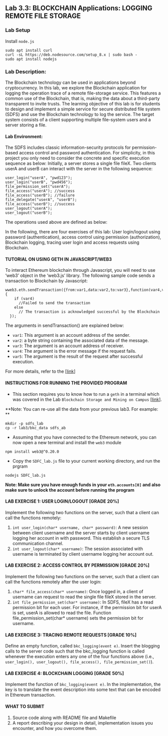 ## Lab 3.3: BLOCKCHAIN Applications: LOGGING REMOTE FILE STORAGE

### Lab Setup

Install `node.js`

```
sudo apt install curl
curl -sL https://deb.nodesource.com/setup_8.x | sudo bash -
sudo apt install nodejs
```


### Lab Description:

The Blockchain technology can be used in applications beyond cryptocurrency. In this lab, we explore the Blockchain application for logging the operation trace of a remote file-storage service. This features a common use of the Blockchain, that is, making the data about a third-party transparent to invite trusts.
The learning objective of this lab is for students to design and implement a simple service for secure distributed file system (SDFS) and use the Blockchain technology to log the service. The target system consists of a client supporting multiple file-system users and a server storing a file. 
 
#### Lab Environment:

The SDFS includes classic information-security protocols for permission-based access control and password authentication. For simplicity, in this project you only need to consider the concrete and specific execution sequence as below: Initially, a server stores a single file fileX. Two clients userA and userB can interact with the server in the following sequence: 

```
user_login("userA", "pwd123");  
user_login("userB", "pwd456");  
file_permission_set("userA");  
file_access("userA"); //success  
file_access("userB"); //failure  
file_delegate("userA", "userB");  
file_access("userB"); //success  
user_logout("userA");  
user_logout("userB");  
```

The operations used above are defined as below:
 
In the following, there are four exercises of this lab: User login/logout using password (authentication), access control using permission (authorization), Blockchain logging, tracing user login and access requests using Blockchain.

#### TUTORIAL ON USING GETH IN JAVASCRIPT/WEB3
To interact Ethereum blockchain through Javascript, you will need to use ‘web3’ object in the ‘web3.js’ library. The following sample code sends a transaction to Blockchain by Javascript: 

```
wweb3.eth.sendTransaction({from:var1,data:var2,to:var3},function(var4,var5) {
    if (var4)
      //Failed to send the transaction
    else 
      // The transaction is acknowledged successful by the Blockchain
  });
```

The arguments in sendTransaction() are explained below:

- `var1`: This argument is an account address of the sender. 
- `var2`: a byte string containing the associated data of the message.
- `var3`: The argument is an account address of receiver.
- `var4`: The argument is the error message if the request fails.
- `var5`: The argument is the result of the request after successful execution.

For more details, refer to the [[link](https://github.com/ethereum/wiki/wiki/JavaScript-API#web3ethsendtransaction)]

#### INSTRUCTIONS FOR RUNNING THE PROVIDED PROGRAM

* This section requires you to know how to run a `geth` in a terminal which was covered in the Lab `Blockchain Storage and Mining on Campus` [[link](https://github.com/BlockchainLabSU/SUBlockchainLabs/blob/master/lab3.1/README.md)]. 

**Note: You can re-use all the data from your previous lab3. For example: **

```
mkdir -p sdfs_lab
cp -r lab3/bkc_data sdfs_ab
```

* Assuming that you have connected to the Ethereum network, you can now open a new terminal and install the `web3` module
```
npm install web3@^0.20.0
```
* Copy the `SDFC_lab.js` file to your current working directory, and run the prgram

```
nodejs SDFC_lab.js
```

**Note: Make sure you have enough funds in your `eth.accounts[0]` and also make sure to unlock the account before running the program**


#### LAB EXERCISE 1: USER LOGIN/LOGOUT [GRADE 20%]

Implement the following two functions on the server, such that a client can call the functions remotely:

1. `int user_login(char* username, char* password)`: A new session between client username and the server starts by client username logging her account in with password. This establish a secure TLS communication channel.
2. `int user_logout(char* username)`: The session associated with username is terminated by client username logging her account out.

#### LAB EXERCISE 2: ACCESS CONTROL BY PERMISSION [GRADE 20%]

Implement the following two functions on the server, such that a client can call the functions remotely after the user login:

1. `char* file_access(char* username)`: Once logged in, a client of username can request to read the single file fileX stored in the server.
2. `int file_permission_set(char* username)`: In SDFS, fileX has a read permission bit for each user. For instance, if the permission bit for userA is set, userA is allowed to read the file. Function file_permission_set(char* username) sets the permission bit for username.

#### LAB EXERCISE 3: TRACING REMOTE REQUESTS [GRADE 10%]

Define an empty function, called `bkc_logging(event e)`. Insert the blogging calls to the server code such that the bkc_logging function is called whenever the execution enters any one of the four functions above (i.e., `user_login(), user_logout(), file_access(), file_permission_set()`).

#### LAB EXERCISE 4: BLOCKCHAIN LOGGING [GRADE 50%]

Implement the function of `bkc_logging(event e)`. In the implementation, the key is to translate the event description into some text that can be encoded in Ethereum transaction.

#### WHAT TO SUBMIT 

1. Source code along with README file and Makefile
2. A report describing your design in detail, implementation issues you encounter, and how you overcome them. 
